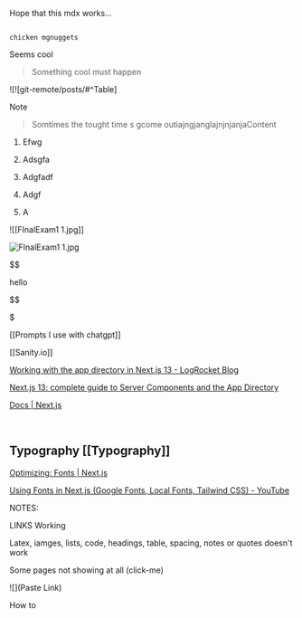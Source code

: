
Hope that this mdx works…

  

  

```

chicken mgnuggets

```

  

Seems cool

  

> Something cool must happen

  

![![git-remote/posts/#^Table]

  

> [!NOTE]

> Somtimes the tought time s gcome outiajngjanglajnjnjanjaContent

  

1. Efwg

2. Adsgfa

3. Adgfadf

4. Adgf

5. A

  

![[FInalExam1 1.jpg]]

![FInalExam1 1.jpg](app://d08956e0debb45961a5c2fef37783470e181/Users/alexanderphan_1/Alex%20Phan's%20Vault/FInalExam1%201.jpg?1690784891699)

  

$$

hello

$$

$

  

[[Prompts I use with chatgpt]]

  

[[Sanity.io]]

  

[Working with the app directory in Next.js 13 - LogRocket Blog](https://blog.logrocket.com/next-js-13-app-directory/#page-directory-vs-app-directory)

  

[Next.js 13: complete guide to Server Components and the App Directory](https://makerkit.dev/blog/tutorials/nextjs13)

  

[Docs | Next.js](https://nextjs.org/docs)

  

​

## Typography [[Typography]]

  

[Optimizing: Fonts | Next.js](https://nextjs.org/docs/pages/building-your-application/optimizing/fonts)

  

[Using Fonts in Next.js (Google Fonts, Local Fonts, Tailwind CSS) - YouTube](https://www.youtube.com/watch?v=L8_98i_bMMA)

  

NOTES:

LINKS Working

Latex, iamges, lists, code, headings, table, spacing, notes or quotes doesn't work

Some pages not showing at all (click-me)

![](Paste Link)

How to 

